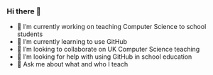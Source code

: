 ### Hi there 👋
- 🔭 I’m currently working on teaching Computer Science to school students
- 🌱 I’m currently learning to use GitHub
- 👯 I’m looking to collaborate on UK Computer Science teaching
- 🤔 I’m looking for help with using GitHub in school education
- 💬 Ask me about what and who I teach
<!--
**LindseyAC/LindseyAC** is a ✨ _special_ ✨ repository because its `README.md` (this file) appears on your GitHub profile.

Here are some ideas to get you started:

- 🔭 I’m currently working on teaching Computer Science to school students
- 🌱 I’m currently learning to use GitHub
- 👯 I’m looking to collaborate on UK Computer Science teaching
- 🤔 I’m looking for help with using GitHub in school education
- 💬 Ask me about what and who I teach

-->
